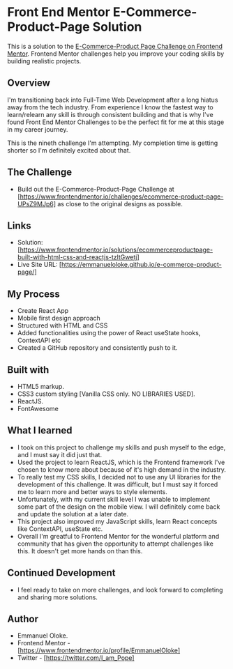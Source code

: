 # Front End Mentor E-Commerce-Product-Page Solution

This is a solution to the [E-Commerce-Product Page Challenge on Frontend Mentor](https://www.frontendmentor.io/challenges/ecommerce-product-page-UPsZ9MJp6). Frontend Mentor challenges help you improve your coding skills by building realistic projects.

## Overview

I'm transitioning back into Full-Time Web Development after a long hiatus away from the tech industry. From experience I know the fastest way to learn/relearn any skill is through consistent building and that is why I've found Front End Mentor Challenges to be the perfect fit for me at this stage in my career journey.

This is the nineth challenge I'm attempting. My completion time is getting shorter so I'm definitely excited about that.

## The Challenge

- Build out the E-Commerce-Product-Page Challenge at [https://www.frontendmentor.io/challenges/ecommerce-product-page-UPsZ9MJp6] as close to the original designs as possible.

## Links

- Solution: [https://www.frontendmentor.io/solutions/ecommerceproductpage-built-with-html-css-and-reactjs-tzltGwetj]
- Live Site URL: [https://emmanueloloke.github.io/e-commerce-product-page/]

## My Process

- Create React App
- Mobile first design approach
- Structured with HTML and CSS
- Added functionalities using the power of React useState hooks, ContextAPI etc
- Created a GitHub repository and consistently push to it.

## Built with

- HTML5 markup.
- CSS3 custom styling [Vanilla CSS only. NO LIBRARIES USED].
- ReactJS.
- FontAwesome

## What I learned

- I took on this project to challenge my skills and push myself to the edge, and I must say it did just that.
- Used the project to learn ReactJS, which is the Frontend framework I've chosen to know more about because of it's high demand in the industry.
- To really test my CSS skills, I decided not to use any UI libraries for the development of this challenge. It was difficult, but I must say it forced me to learn more and better ways to style elements.
- Unfortunately, with my current skill level I was unable to implement some part of the design on the mobile view. I will definitely come back and update the solution at a later date.
- This project also improved my JavaScript skills, learn React concepts like ContextAPI, useState etc.
- Overall I'm greatful to Frontend Mentor for the wonderful platform and community that has given the opportunity to attempt challenges like this. It doesn't get more hands on than this.

## Continued Development

- I feel ready to take on more challenges, and look forward to completing and sharing more solutions.

## Author

- Emmanuel Oloke.
- Frontend Mentor - [https://www.frontendmentor.io/profile/EmmanuelOloke]
- Twitter - [https://twitter.com/I_am_Pope]
